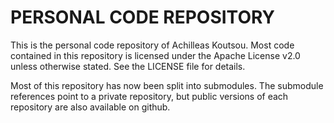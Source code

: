 PERSONAL CODE REPOSITORY
========================

This is the personal code repository of Achilleas Koutsou.
Most code contained in this repository is licensed under the Apache License v2.0 unless otherwise stated.
See the LICENSE file for details.

Most of this repository has now been split into submodules.
The submodule references point to a private repository, but public versions of each repository are also available on github.
